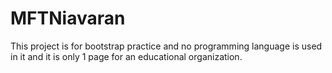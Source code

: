 # MFTNiavaran
This project is for bootstrap practice and no programming language is used in it and it is only 1 page for an educational organization.
